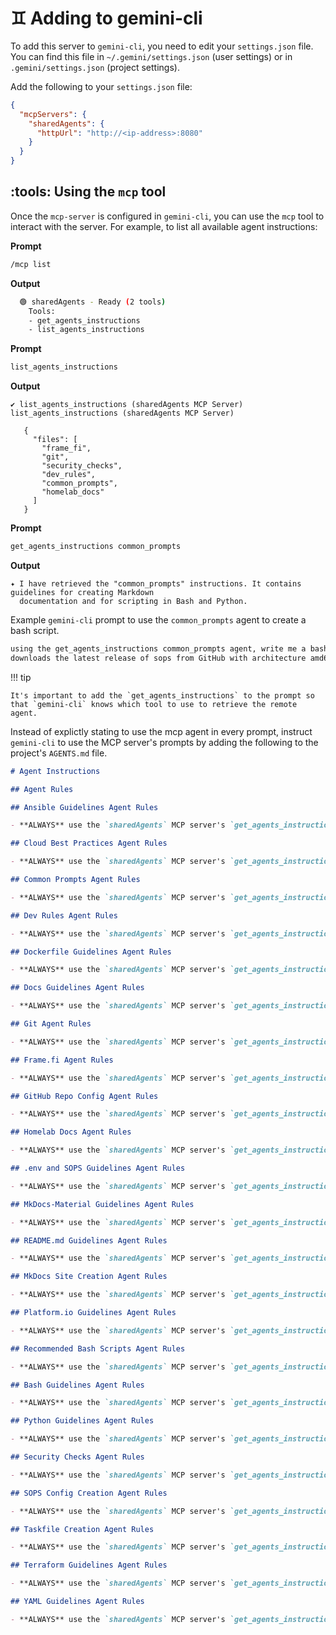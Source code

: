 # :gemini: Adding to gemini-cli

To add this server to `gemini-cli`, you need to edit your `settings.json` file. You can find this file in `~/.gemini/settings.json` (user settings) or in `.gemini/settings.json` (project settings).

Add the following to your `settings.json` file:

```json
{
  "mcpServers": {
    "sharedAgents": {
      "httpUrl": "http://<ip-address>:8080"
    }
  }
}
```

## :tools: Using the `mcp` tool

Once the `mcp-server` is configured in `gemini-cli`, you can use the `mcp` tool to interact with the server. For example, to list all available agent instructions:

**Prompt**

```bash
/mcp list
```

**Output**

```bash
  🟢 sharedAgents - Ready (2 tools)
    Tools:
    - get_agents_instructions
    - list_agents_instructions
```

**Prompt**

```bash
list_agents_instructions
```

**Output**

```
✔ list_agents_instructions (sharedAgents MCP Server) list_agents_instructions (sharedAgents MCP Server)

   {
     "files": [
       "frame_fi",
       "git",
       "security_checks",
       "dev_rules",
       "common_prompts",
       "homelab_docs"
     ]
   }
```

**Prompt**

```bash
get_agents_instructions common_prompts
```

**Output**

```
✦ I have retrieved the "common_prompts" instructions. It contains guidelines for creating Markdown
  documentation and for scripting in Bash and Python.
```

Example `gemini-cli` prompt to use the `common_prompts` agent to create a bash script.

```bash
using the get_agents_instructions common_prompts agent, write me a bash script that checks
downloads the latest release of sops from GitHub with architecture amd64 and linux.
```

!!! tip

    It's important to add the `get_agents_instructions` to the prompt so that `gemini-cli` knows which tool to use to retrieve the remote agent.

Instead of explictly stating to use the mcp agent in every prompt, instruct `gemini-cli` to use the MCP server's prompts by adding the following to the project's `AGENTS.md` file.

```markdown
# Agent Instructions

## Agent Rules

## Ansible Guidelines Agent Rules

- **ALWAYS** use the `sharedAgents` MCP server's `get_agents_instructions` `ansible_guidelines` agent when creating or modifying Ansible playbooks, roles, and inventories.

## Cloud Best Practices Agent Rules

- **ALWAYS** use the `sharedAgents` MCP server's `get_agents_instructions` `cloud_best_practices` agent when discussing cloud best practices.

## Common Prompts Agent Rules

- **ALWAYS** use the `sharedAgents` MCP server's `get_agents_instructions` `common_prompts` agent for general prompting guidelines.

## Dev Rules Agent Rules

- **ALWAYS** use the `sharedAgents` MCP server's `get_agents_instructions` `dev_rules` agent when discussing development rules.

## Dockerfile Guidelines Agent Rules

- **ALWAYS** use the `sharedAgents` MCP server's `get_agents_instructions` `dockerfile_guidelines` agent when creating or modifying Dockerfiles.

## Docs Guidelines Agent Rules

- **ALWAYS** use the `sharedAgents` MCP server's `get_agents_instructions` `docs_guidelines` agent when creating or modifying documentation.

## Git Agent Rules

- **ALWAYS** use the `sharedAgents` MCP server's `get_agents_instructions` `git` agent for git-related queries.

## Frame.fi Agent Rules

- **ALWAYS** use the `sharedAgents` MCP server's `get_agents_instructions` `frame_fi` agent for Frame.fi related queries.

## GitHub Repo Config Agent Rules

- **ALWAYS** use the `sharedAgents` MCP server's `get_agents_instructions` `github_repo_config` agent when configuring GitHub repositories.

## Homelab Docs Agent Rules

- **ALWAYS** use the `sharedAgents` MCP server's `get_agents_instructions` `homelab_docs` agent for homelab documentation.

## .env and SOPS Guidelines Agent Rules

- **ALWAYS** use the `sharedAgents` MCP server's `get_agents_instructions` `env_sops_guidelines` agent when working with `.env` files and SOPS encryption.

## MkDocs-Material Guidelines Agent Rules

- **ALWAYS** use the `sharedAgents` MCP server's `get_agents_instructions` `mkdocs_material_guidelines` agent when creating or modifying MkDocs-Material documentation.

## README.md Guidelines Agent Rules

- **ALWAYS** use the `sharedAgents` MCP server's `get_agents_instructions` `readme_guidelines` agent when creating or modifying `README.md` files.

## MkDocs Site Creation Agent Rules

- **ALWAYS** use the `sharedAgents` MCP server's `get_agents_instructions` `mkdocs_site_creation` agent when creating MkDocs sites.

## Platform.io Guidelines Agent Rules

- **ALWAYS** use the `sharedAgents` MCP server's `get_agents_instructions` `platformio_guidelines` agent when creating or modifying Platform.io projects.

## Recommended Bash Scripts Agent Rules

- **ALWAYS** use the `sharedAgents` MCP server's `get_agents_instructions` `recommended_bash_scripts` agent when recommending bash scripts.

## Bash Guidelines Agent Rules

- **ALWAYS** use the `sharedAgents` MCP server's `get_agents_instructions` `bash_guidelines` agent when discussing bash scripting guidelines.

## Python Guidelines Agent Rules

- **ALWAYS** use the `sharedAgents` MCP server's `get_agents_instructions` `python_guidelines` agent when discussing python scripting guidelines.

## Security Checks Agent Rules

- **ALWAYS** use the `sharedAgents` MCP server's `get_agents_instructions` `security_checks` agent when performing security checks.

## SOPS Config Creation Agent Rules

- **ALWAYS** use the `sharedAgents` MCP server's `get_agents_instructions` `sops_config_creation` agent when configuring SOPS.

## Taskfile Creation Agent Rules

- **ALWAYS** use the `sharedAgents` MCP server's `get_agents_instructions` `taskfile_creation` agent when creating Taskfiles.

## Terraform Guidelines Agent Rules

- **ALWAYS** use the `sharedAgents` MCP server's `get_agents_instructions` `terraform_guidelines` agent when discussing Terraform guidelines.

## YAML Guidelines Agent Rules

- **ALWAYS** use the `sharedAgents` MCP server's `get_agents_instructions` `yaml_guidelines` agent when creating or modifying YAML files.
```
